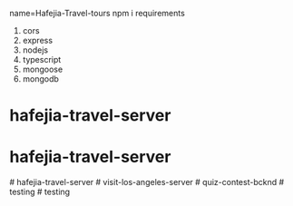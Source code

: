 name=Hafejia-Travel-tours
npm i
requirements

1. cors
2. express
3. nodejs
4. typescript
5. mongoose
6. mongodb

# hafejia-travel-server
# hafejia-travel-server
#   h a f e j i a - t r a v e l - s e r v e r  
 #   v i s i t - l o s - a n g e l e s - s e r v e r  
 #   q u i z - c o n t e s t - b c k n d  
 #   t e s t i n g  
 #   t e s t i n g  
 